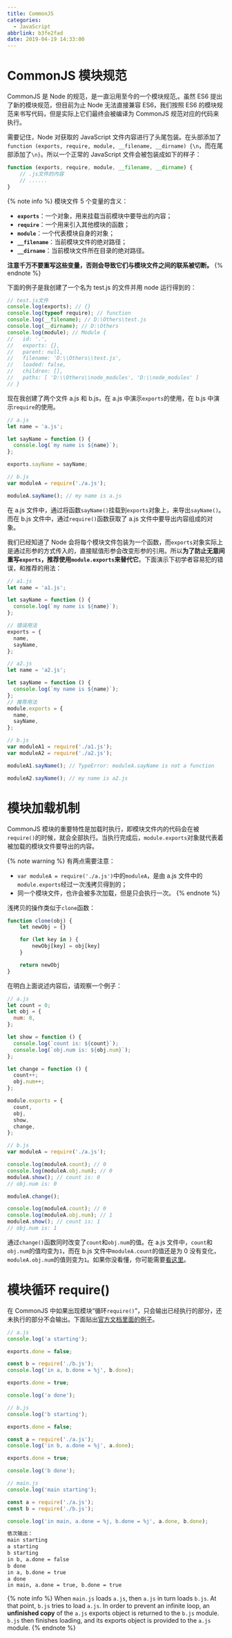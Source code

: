 ```yaml
---
title: CommonJS
categories:
  - JavaScript
abbrlink: b3fe2fad
date: 2019-04-19 14:33:00
---
```


# CommonJS 模块规范

CommonJS 是 Node 的规范，是一直沿用至今的一个模块规范,。虽然 ES6 提出了新的模块规范，但目前为止 Node 无法直接兼容 ES6，我们按照 ES6 的模块规范来书写代码，但是实际上它们最终会被编译为 CommonJS 规范对应的代码来执行。

需要记住，Node 对获取的 JavaScript 文件内容进行了头尾包装。在头部添加了`function (exports, require, module, __filename, __dirname) {\n`，而在尾部添加了`\n}`。所以一个正常的 JavaScript 文件会被包装成如下的样子：

```js
function (exports, require, module, __filename, __dirname) {
    // .js文件的内容
    // ......
}
```

{% note info %}
模块文件 5 个变量的含义：

- **`exports`**：一个对象，用来挂载当前模块中要导出的内容；
- **`require`**：一个用来引入其他模块的函数；
- **`module`**：一个代表模块自身的对象；
- **`__filename`**：当前模块文件的绝对路径；
- **`__dirname`**：当前模块文件所在目录的绝对路径。

**注意千万不要重写这些变量，否则会导致它们与模块文件之间的联系被切断。**
{% endnote %}

下面的例子是我创建了一个名为 test.js 的文件并用 node 运行得到的：

```js
// test.js文件
console.log(exports); // {}
console.log(typeof require); // function
console.log(__filename); // D:\Others\test.js
console.log(__dirname); // D:\Others
console.log(module); // Module {
//   id: '.',
//   exports: {},
//   parent: null,
//   filename: 'D:\\Others\\test.js',
//   loaded: false,
//   children: [],
//   paths: [ 'D:\\Others\\node_modules', 'D:\\node_modules' ]
// }
```

现在我创建了两个文件 a.js 和 b.js，在 a.js 中演示`exports`的使用，在 b.js 中演示`require`的使用。

```js
// a.js
let name = 'a.js';

let sayName = function () {
  console.log(`my name is ${name}`);
};

exports.sayName = sayName;
```

```js
// b.js
var moduleA = require('./a.js');

moduleA.sayName(); // my name is a.js
```

在 a.js 文件中，通过将函数`sayName()`挂载到`exports`对象上，来导出`sayName()`。而在 b.js 文件中，通过`require()`函数获取了 a.js 文件中要导出内容组成的对象。

我们已经知道了 Node 会将每个模块文件包装为一个函数，而`exports`对象实际上是通过形参的方式传入的，直接赋值形参会改变形参的引用。所以**为了防止无意间重写`exports`，推荐使用`module.exports`来替代它**。下面演示下初学者容易犯的错误，和推荐的用法：

```js
// a1.js
let name = 'a1.js';

let sayName = function () {
  console.log(`my name is ${name}`);
};

// 错误用法
exports = {
  name,
  sayName,
};
```

```js
// a2.js
let name = 'a2.js';

let sayName = function () {
  console.log(`my name is ${name}`);
};
// 推荐用法
module.exports = {
  name,
  sayName,
};
```

```js
// b.js
var moduleA1 = require('./a1.js');
var moduleA2 = require('./a2.js');

moduleA1.sayName(); // TypeError: moduleA.sayName is not a function

moduleA2.sayName(); // my name is a2.js
```

# 模块加载机制

CommonJS 模块的重要特性是加载时执行，即模块文件内的代码会在被`require()`的时候，就会全部执行。当执行完成后，`module.exports`对象就代表着被加载的模块文件要导出的内容。

{% note warning %}
有两点需要注意：

- `var moduleA = require('./a.js')`中的`moduleA`，是由 a.js 文件中的`module.exports`经过一次浅拷贝得到的；
- 同一个模块文件，也许会被多次加载，但是只会执行一次。
  {% endnote %}

浅拷贝的操作类似于`clone`函数：

```js
function clone(obj) {
    let newObj = {}

    for (let key in ) {
        newObj[key] = obj[key]
    }

    return newObj
}
```

在明白上面说述内容后，请观察一个例子：

```js
// a.js
let count = 0;
let obj = {
  num: 0,
};

let show = function () {
  console.log(`count is: ${count}`);
  console.log(`obj.num is: ${obj.num}`);
};

let change = function () {
  count++;
  obj.num++;
};

module.exports = {
  count,
  obj,
  show,
  change,
};
```

```js
// b.js
var moduleA = require('./a.js');

console.log(moduleA.count); // 0
console.log(moduleA.obj.num); // 0
moduleA.show(); // count is: 0
// obj.num is: 0

moduleA.change();

console.log(moduleA.count); // 0
console.log(moduleA.obj.num); // 1
moduleA.show(); // count is: 1
// obj.num is: 1
```

通过`change()`函数同时改变了`count`和`obj.num`的值。在 a.js 文件中，`count`和`obj.num`的值均变为`1`，而在 b.js 文件中`moduleA.count`的值还是为 0 没有变化，`moduleA.obj.num`的值则变为`1`。如果你没看懂，你可能需要[看这里](https://aadonkeyz.com/posts/9b1cd8c7/#复制变量值)。

# 模块循环 require()

在 CommonJS 中如果出现模块“循环`require()`”，只会输出已经执行的部分，还未执行的部分不会输出。下面贴出[官方文档里面的例子](https://nodejs.org/api/modules.html#modules_cycles)。

```js
// a.js
console.log('a starting');

exports.done = false;

const b = require('./b.js');
console.log('in a, b.done = %j', b.done);

exports.done = true;

console.log('a done');
```

```js
// b.js
console.log('b starting');

exports.done = false;

const a = require('./a.js');
console.log('in b, a.done = %j', a.done);

exports.done = true;

console.log('b done');
```

```js
// main.js
console.log('main starting');

const a = require('./a.js');
const b = require('./b.js');

console.log('in main, a.done = %j, b.done = %j', a.done, b.done);
```

```md
依次输出：
main starting
a starting
b starting
in b, a.done = false
b done
in a, b.done = true
a done
in main, a.done = true, b.done = true
```

{% note info %}
When `main.js` loads `a.js`, then `a.js` in turn loads `b.js`. At that point, `b.js` tries to load `a.js`. In order to prevent an infinite loop, an **unfinished copy** of the `a.js` exports object is returned to the `b.js` module. `b.js` then finishes loading, and its exports object is provided to the `a.js` module.
{% endnote %}
